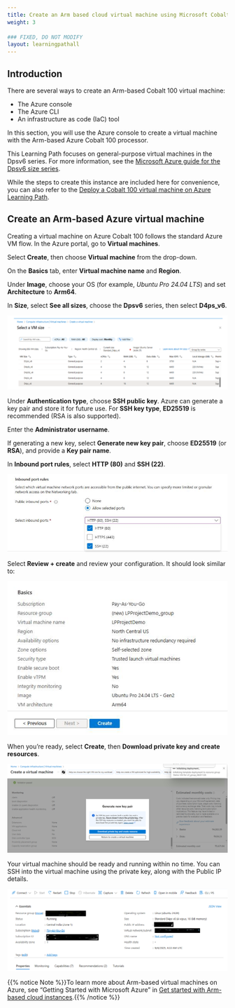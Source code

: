 ```yaml
---
title: Create an Arm based cloud virtual machine using Microsoft Cobalt 100 CPU 
weight: 3

### FIXED, DO NOT MODIFY
layout: learningpathall
---
```


## Introduction

There are several ways to create an Arm-based Cobalt 100 virtual machine: 

- The Azure console
- The Azure CLI
- An infrastructure as code (IaC) tool

In this section, you will use the Azure console to create a virtual machine with the Arm-based Azure Cobalt 100 processor.

This Learning Path focuses on general-purpose virtual machines in the Dpsv6 series. For more information, see the [Microsoft Azure guide for the Dpsv6 size series](https://learn.microsoft.com/en-us/azure/virtual-machines/sizes/general-purpose/dpsv6-series).

While the steps to create this instance are included here for convenience, you can also refer to the [Deploy a Cobalt 100 virtual machine on Azure Learning Path](/learning-paths/servers-and-cloud-computing/cobalt/).

## Create an Arm-based Azure virtual machine

Creating a virtual machine on Azure Cobalt 100 follows the standard Azure VM flow. In the Azure portal, go to **Virtual machines**.

Select **Create**, then choose **Virtual machine** from the drop-down.

On the **Basics** tab, enter **Virtual machine name** and **Region**.

Under **Image**, choose your OS (for example, *Ubuntu Pro 24.04 LTS*) and set **Architecture** to **Arm64**.

In **Size**, select **See all sizes**, choose the **Dpsv6** series, then select **D4ps_v6**.

![Azure portal VM creation — Azure Cobalt 100 Arm64 virtual machine (D4ps_v6) alt-text#center](images/instance.png "Select the Dpsv6 series and D4ps_v6")

Under **Authentication type**, choose **SSH public key**. Azure can generate a key pair and store it for future use. For **SSH key type**, **ED25519** is recommended (RSA is also supported).

Enter the **Administrator username**.

If generating a new key, select **Generate new key pair**, choose **ED25519** (or **RSA**), and provide a **Key pair name**.

In **Inbound port rules**, select **HTTP (80)** and **SSH (22)**.

![Azure portal VM creation — Azure Cobalt 100 Arm64 virtual machine (D4ps_v6) alt-text#center](images/instance1.png "Allow inbound port rules")

Select **Review + create** and review your configuration. It should look similar to:

![Azure portal VM creation — Azure Cobalt 100 Arm64 virtual machine (D4ps_v6) alt-text#center](images/ubuntu-pro.png "Review and create an Arm64 VM on Cobalt 100")

When you’re ready, select **Create**, then **Download private key and create resources**.

![Azure portal VM creation — Azure Cobalt 100 Arm64 virtual machine (D4ps_v6) alt-text#center](images/instance4.png "Download private key and create resources")

Your virtual machine should be ready and running within no time. You can SSH into the virtual machine using the private key, along with the Public IP details.

![Azure portal VM creation — Azure Cobalt 100 Arm64 virtual machine (D4ps_v6) alt-text#center](images/final-vm.png "VM deployment confirmation in the Azure portal")

{{% notice Note %}}To learn more about Arm-based virtual machines on Azure, see “Getting Started with Microsoft Azure” in [Get started with Arm-based cloud instances](/learning-paths/servers-and-cloud-computing/csp/azure).{{% /notice %}}
